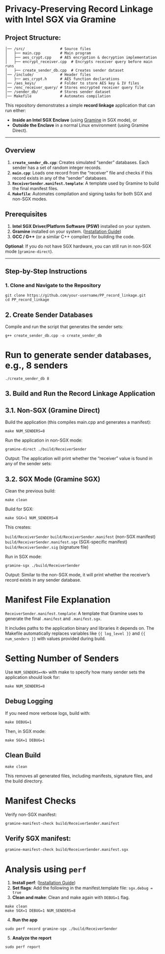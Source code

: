 # **Privacy-Preserving Record Linkage with Intel SGX via Gramine**

## Project Structure: 
```
│── /src/                # Source files
│   ├── main.cpp         # Main program 
│   ├── aes_crypt.cpp    # AES encryption & decryption implementation
│   ├── encrypt_receiver.cpp  # Encrypts receiver query before main runs
│   ├── create_sender_db.cpp  # Creates sender dataset
│── /include/            # Header files
│   ├── aes_crypt.h      # AES function declarations
│── /aes_keys/           # Folder to store AES key & IV files
│── /enc_receiver_query/ # Stores encrypted receiver query file
│── /sender_db/          # Stores sender dataset
│── Makefile             # Automates compilation
```

This repository demonstrates a simple **record linkage** application that can run either:
- **Inside an Intel SGX Enclave** (using [Gramine](https://gramineproject.io/) in SGX mode), or
- **Outside the Enclave** in a normal Linux environment (using Gramine Direct).

---

## **Overview**

1. **`create_sender_db.cpp`**: Creates simulated “sender” databases. Each sender has a set of random integer records.  
2. **`main.cpp`**: Loads one record from the “receiver” file and checks if this record exists in any of the “sender” databases.
3. **`ReceiverSender.manifest.template`**: A template used by Gramine to build the final manifest files.  
4. **`Makefile`**: Automates compilation and signing tasks for both SGX and non-SGX modes.

## **Prerequisites**

1. **Intel SGX Driver/Platform Software (PSW)** installed on your system.  
2. **Gramine** installed on your system. ([Installation Guide](https://gramine.readthedocs.io/en/latest/))
3. **GCC / G++** (or a similar C++ compiler) for building the code.  

**Optional**: If you do not have SGX hardware, you can still run in non-SGX mode (`gramine-direct`).

---

## **Step-by-Step Instructions**

### **1. Clone and Navigate to the Repository**

```
git clone https://github.com/your-username/PP_record_linkage.git
cd PP_record_linkage
```


## 2. Create Sender Databases

Compile and run the script that generates the sender sets:

```
g++ create_sender_db.cpp -o create_sender_db
```

# Run to generate sender databases, e.g., 8 senders
```
./create_sender_db 8
```


## 3. Build and Run the Record Linkage Application
## 3.1. Non-SGX (Gramine Direct)

Build the application (this compiles main.cpp and generates a manifest):

```
make NUM_SENDERS=8
```

Run the application in non-SGX mode:

```
gramine-direct ./build/ReceiverSender
```

Output: The application will print whether the “receiver” value is found in any of the sender sets:

## 3.2. SGX Mode (Gramine SGX)
Clean the previous build:

```
make clean
```

Build for SGX:
```
make SGX=1 NUM_SENDERS=8
```

This creates:

```build/ReceiverSender```
```build/ReceiverSender.manifest``` (non-SGX manifest)
```build/ReceiverSender.manifest.sgx``` (SGX-specific manifest)
```build/ReceiverSender.sig``` (signature file)

Run in SGX mode:

```
gramine-sgx ./build/ReceiverSender
```

Output: Similar to the non-SGX mode, it will print whether the receiver’s record exists in any sender database.


# Manifest File Explanation

```ReceiverSender.manifest.template```: A template that Gramine uses to generate the final ```.manifest``` and ```.manifest.sgx```.

It includes paths to the application binary and libraries it depends on.
The Makefile automatically replaces variables like ```{{ log_level }}``` and ```{{ num_senders }}``` with values provided during build.



# Setting Number of Senders

Use ```NUM_SENDERS=<N>``` with make to specify how many sender sets the application should look for:

```
make NUM_SENDERS=8
```

## Debug Logging
If you need more verbose logs, build with:

```
make DEBUG=1
```

Then, in SGX mode:

```
make SGX=1 DEBUG=1
```

## Clean Build

```
make clean
```
This removes all generated files, including manifests, signature files, and the build directory.

# Manifest Checks

Verify non-SGX manifest:

```
gramine-manifest-check build/ReceiverSender.manifest
```
## Verify SGX manifest:

```
gramine-manifest-check build/ReceiverSender.manifest.sgx
```


# Analysis using ```perf```

1. **Install perf**: ([Installation Guide](https://gramine.readthedocs.io/en/stable/performance.html#perf))
2. **Set flags**: Add the following in the manifest.template file: ```sgx.debug = true```
3. **Clean and make**: Clean and make again with ```DEBUG=1``` flag.

```
make clean
make SGX=1 DEBUG=1 NUM_SENDERS=8
```

4. **Run the app**

```
sudo perf record gramine-sgx ./build/ReceiverSender
```

5. **Analyze the report**

```
sudo perf report
```

